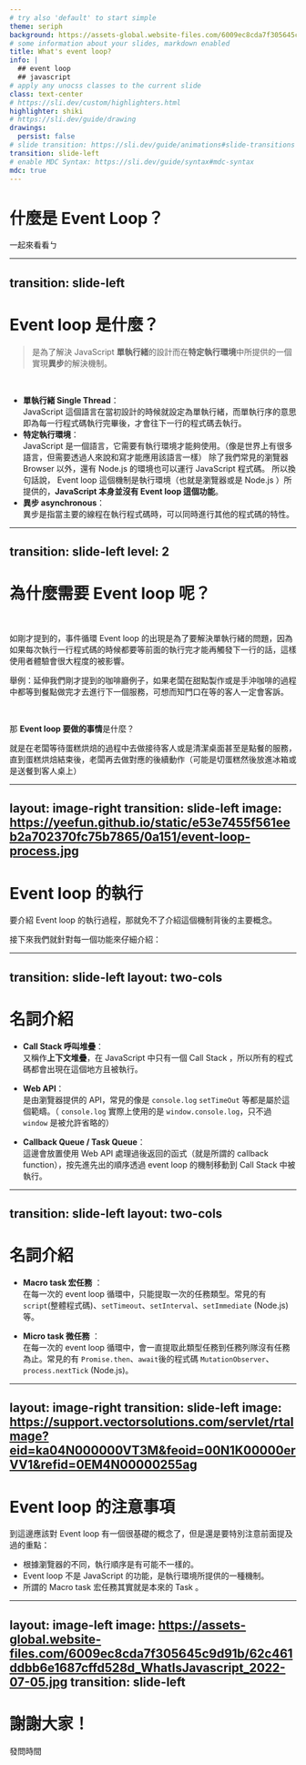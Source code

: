 ```yaml
---
# try also 'default' to start simple
theme: seriph
background: https://assets-global.website-files.com/6009ec8cda7f305645c9d91b/62c461ddbb6e1687cffd528d_WhatIsJavascript_2022-07-05.jpg
# some information about your slides, markdown enabled
title: What's event loop?
info: |
  ## event loop
  ## javascript
# apply any unocss classes to the current slide
class: text-center
# https://sli.dev/custom/highlighters.html
highlighter: shiki
# https://sli.dev/guide/drawing
drawings:
  persist: false
# slide transition: https://sli.dev/guide/animations#slide-transitions
transition: slide-left
# enable MDC Syntax: https://sli.dev/guide/syntax#mdc-syntax
mdc: true
---
```


# 什麼是 Event Loop？

一起來看看ㄅ

---
transition: slide-left
---

# Event loop 是什麼？

> 是為了解決 JavaScript <span v-mark.circle.orange="1"> **單執行緒**</span>的設計而在<span v-mark.circle.orange="2">**特定執行環境**</span>中所提供的一個實現<span v-mark.circle.orange="3">**異步**</span>的解決機制。

<br>

<v-clicks>

- **單執行緒 Single Thread**：<br>
  JavaScript 這個語言在當初設計的時候就設定為單執行緒，而單執行序的意思即為每一行程式碼執行完畢後，才會往下一行的程式碼去執行。
  <br>
- **特定執行環境**：<br>
  JavaScript 是一個語言，它需要有執行環境才能夠使用。（像是世界上有很多語言，但需要透過人來說和寫才能應用該語言一樣）
除了我們常見的瀏覽器 Browser 以外，還有 Node.js 的環境也可以運行 JavaScript 程式碼。
所以換句話說， Event loop 這個機制是執行環境（也就是瀏覽器或是 Node.js ）所提供的，**JavaScript 本身並沒有 Event loop 這個功能**。
- **異步 asynchronous**：<br>
  異步是指當主要的線程在執行程式碼時，可以同時進行其他的程式碼的特性。

</v-clicks>

---
transition: slide-left
level: 2
---

# 為什麼需要 Event loop 呢？
<br>

如剛才提到的，事件循環 Event loop 的出現是為了要解決單執行緒的問題，因為如果每次執行一行程式碼的時候都要等前面的執行完才能再觸發下一行的話，這樣<span v-mark.red="1">使用者體驗會很大程度的被影響</span>。
<br>

舉例：延伸我們剛才提到的咖啡廳例子，如果老闆在甜點製作或是手沖咖啡的過程中都等到餐點做完才去進行下一個服務，可想而知門口在等的客人一定會客訴。

<br>

那 **Event loop 要做的事情**是什麼？
<br>

就是在老闆等待蛋糕烘焙的過程中去做接待客人或是清潔桌面甚至是點餐的服務，直到蛋糕烘焙結束後，老闆再去<span v-mark.red="2">做對應的後續動作</span>（可能是切蛋糕然後放進冰箱或是送餐到客人桌上）

---
layout: image-right
transition: slide-left
image: https://yeefun.github.io/static/e53e7455f561eeb2a702370fc75b7865/0a151/event-loop-process.jpg
---

# Event loop 的執行

要介紹 Event loop 的執行過程，那就免不了介紹這個機制背後的主要概念。

接下來我們就針對每一個功能來仔細介紹：

---
transition: slide-left
layout: two-cols
---

# 名詞介紹

- **Call Stack 呼叫堆疊**：<br>
  又稱作**上下文堆疊**，在 JavaScript 中只有一個 Call Stack ，所以所有的程式碼都會出現在這個地方且被執行。

- **Web API**：<br>
  是由瀏覽器提供的 API，常見的像是 `console.log` `setTimeOut` 等都是屬於這個範疇。（ `console.log` 實際上使用的是 `window.console.log`，只不過 `window` 是被允許省略的）

- **Callback Queue / Task Queue**：<br>
  這邊會放置使用 Web API 處理過後返回的函式（就是所謂的 callback function），按先進先出的順序透過 event loop 的機制移動到 Call Stack 中被執行。

---
transition: slide-left
layout: two-cols
---

# 名詞介紹
<v-clicks>

- **Macro task 宏任務** ：<br>
  在每一次的 event loop 循環中，只能提取一次的任務類型。常見的有 `script`(整體程式碼)、`setTimeout`、`setInterval`、`setImmediate` (Node.js)等。

- **Micro task 微任務** ：<br>
  在每一次的 event loop 循環中，會一直提取此類型任務到任務列隊沒有任務為止。常見的有 `Promise.then`、`await`後的程式碼 `MutationObserver`、`process.nextTick` (Node.js)。

</v-clicks>

---
layout: image-right
transition: slide-left
image: https://support.vectorsolutions.com/servlet/rtaImage?eid=ka04N000000VT3M&feoid=00N1K00000erVV1&refid=0EM4N00000255ag
---

# Event loop 的注意事項

到這邊應該對 Event loop 有一個很基礎的概念了，但是還是要特別注意前面提及過的重點：

<v-clicks>

- 根據瀏覽器的不同，執行順序是有可能不一樣的。
- Event loop <span v-mark.red="2">不是 JavaScript 的功能</span>，是執行環境所提供的一種機制。
- 所謂的 Macro task 宏任務其實就是本來的 Task 。
</v-clicks>

---
layout: image-left
image: https://assets-global.website-files.com/6009ec8cda7f305645c9d91b/62c461ddbb6e1687cffd528d_WhatIsJavascript_2022-07-05.jpg
transition: slide-left
---
# 謝謝大家！
發問時間